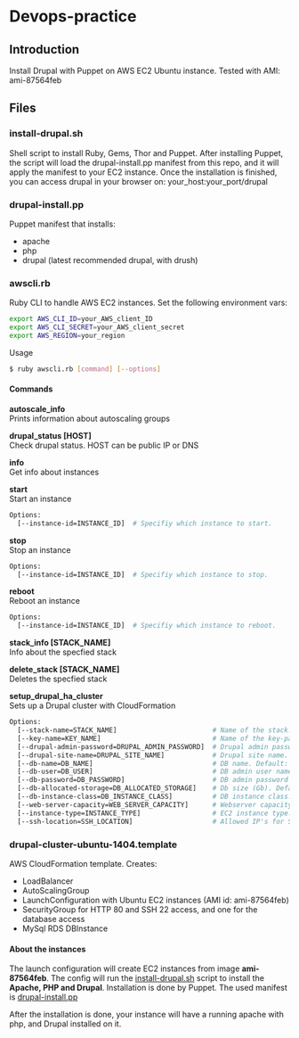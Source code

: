 # Devops-practice
## Introduction

Install Drupal with Puppet on AWS EC2 Ubuntu instance.
Tested with AMI: ami-87564feb

## Files
### install-drupal.sh

Shell script to install Ruby, Gems, Thor and Puppet.
After installing Puppet, the script will load the drupal-install.pp manifest from this repo, and it will apply the manifest to your EC2 instance.
Once the installation is finished, you can access drupal in your browser on: your_host:your_port/drupal

### drupal-install.pp

Puppet manifest that installs:
* apache
* php
* drupal (latest recommended drupal, with drush)

### awscli.rb

Ruby CLI to handle AWS EC2 instances.
Set the following environment vars:

```sh
export AWS_CLI_ID=your_AWS_client_ID
export AWS_CLI_SECRET=your_AWS_client_secret
export AWS_REGION=your_region
```
Usage
```sh
$ ruby awscli.rb [command] [--options]
```

#### Commands
**autoscale_info**<br>
Prints information about autoscaling groups

**drupal_status [HOST]**<br>
Check drupal status. HOST can be public IP or DNS

**info**<br>
Get info about instances

**start**<br>
Start an instance
```sh
Options:
  [--instance-id=INSTANCE_ID]  # Specifiy which instance to start.
```
**stop**<br>
Stop an instance
```sh
Options:
  [--instance-id=INSTANCE_ID]  # Specifiy which instance to stop.
```

**reboot**<br>
Reboot an instance
```sh
Options:
  [--instance-id=INSTANCE_ID]  # Specifiy which instance to reboot.
```

**stack_info [STACK_NAME]**<br>
Info about the specfied stack

**delete_stack [STACK_NAME]**<br>
Deletes the specfied stack

**setup_drupal_ha_cluster**<br>
Sets up a Drupal cluster with CloudFormation
```sh
Options:
  [--stack-name=STACK_NAME]                        # Name of the stack. Default: myStack
  [--key-name=KEY_NAME]                            # Name of the key-pair, which can be used to connect via SSH.
  [--drupal-admin-password=DRUPAL_ADMIN_PASSWORD]  # Drupal admin password
  [--drupal-site-name=DRUPAL_SITE_NAME]            # Drupal site name. Default: My Drupal Site
  [--db-name=DB_NAME]                              # DB name. Default: myDatabase
  [--db-user=DB_USER]                              # DB admin user name
  [--db-password=DB_PASSWORD]                      # DB admin password
  [--db-allocated-storage=DB_ALLOCATED_STORAGE]    # Db size (Gb). Default: 5
  [--db-instance-class=DB_INSTANCE_CLASS]          # DB instance class. Default: db.t2.micro
  [--web-server-capacity=WEB_SERVER_CAPACITY]      # Webserver capacity, between 1-5. Default: 2
  [--instance-type=INSTANCE_TYPE]                  # EC2 instance type. Default: t2.micro
  [--ssh-location=SSH_LOCATION]                    # Allowed IP's for SSH, in valid IP CIDR range (x.x.x.x/x). Default: 0.0.0.0/0
```

### drupal-cluster-ubuntu-1404.template
AWS CloudFormation template.
Creates:
* LoadBalancer
* AutoScalingGroup
* LaunchConfiguration with Ubuntu EC2 instances (AMI id: ami-87564feb) 
* SecurityGroup for HTTP 80 and SSH 22 access, and one for the database access
* MySql RDS DBInstance

#### About the instances
The launch configuration will create EC2 instances from image **ami-87564feb**.
The config will run the [install-drupal.sh](https://github.com/bdsrstnt/devops-practice/blob/master/install-drupal.sh) script to install the **Apache, PHP and Drupal**.
Installation is done by Puppet. The used manifest is [drupal-install.pp](https://github.com/bdsrstnt/devops-practice/blob/master/puppet/drupal-install.pp)

After the installation is done, your instance will have a running apache with php, and Drupal installed on it.
